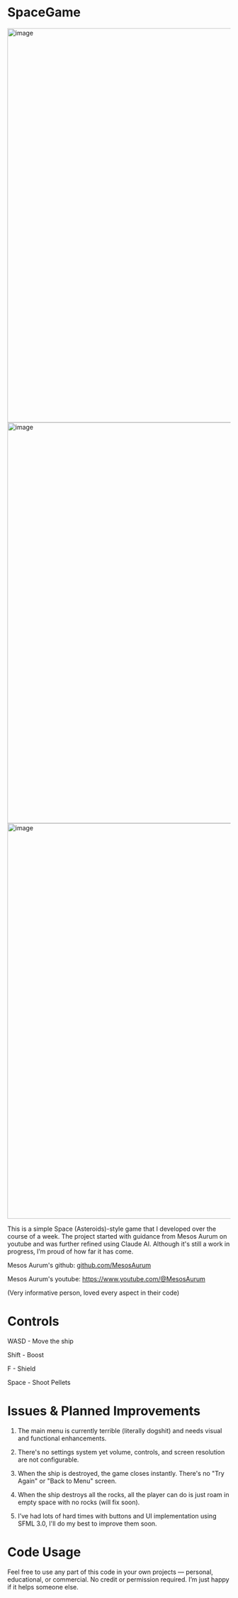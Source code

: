 # SpaceGame


<img width="1591" height="888" alt="image" src="https://github.com/user-attachments/assets/25c83de1-0976-4caa-91e4-0e5d6b730044" />



<img width="1595" height="903" alt="image" src="https://github.com/user-attachments/assets/a238771d-8cae-4b13-8373-368083fe2a4b" />



<img width="1589" height="891" alt="image" src="https://github.com/user-attachments/assets/e6e123df-c0b4-4e5a-88fb-6f458c5bce47" />






This is a simple Space (Asteroids)-style game that I developed over the course of a week. The project started with guidance from Mesos Aurum on youtube and was further refined using Claude AI. Although it's still a work in progress, I’m proud of how far it has come.





Mesos Aurum's github: [github.com/MesosAurum](https://github.com/MesosAurum)


Mesos Aurum's youtube: https://www.youtube.com/@MesosAurum


(Very informative person, loved every aspect in their code)








# Controls


WASD - Move the ship


Shift - Boost


F - Shield


Space - Shoot Pellets







# Issues & Planned Improvements

1. The main menu is currently terrible (literally dogshit) and needs visual and functional enhancements.

2. There's no settings system yet volume, controls, and screen resolution are not configurable.

3. When the ship is destroyed, the game closes instantly. There's no "Try Again" or "Back to Menu" screen.

4. When the ship destroys all the rocks, all the player can do is just roam in empty space with no rocks (will fix soon).

5. I’ve had lots of hard times with buttons and UI implementation using SFML 3.0, I'll do my best to improve them soon.






# Code Usage

Feel free to use any part of this code in your own projects — personal, educational, or commercial.
No credit or permission required. I’m just happy if it helps someone else.
